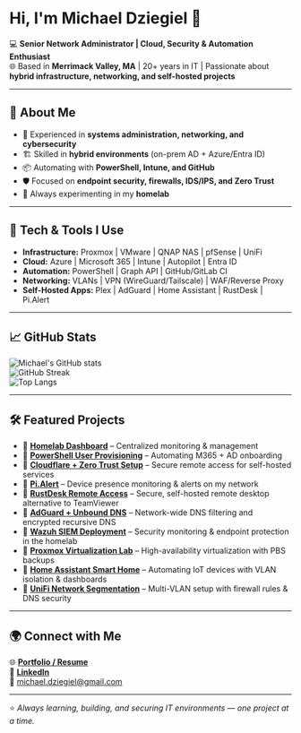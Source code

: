 # Hi, I'm Michael Dziegiel 👋  

💻 **Senior Network Administrator | Cloud, Security & Automation Enthusiast**  
🌐 Based in **Merrimack Valley, MA** | 20+ years in IT | Passionate about **hybrid infrastructure, networking, and self-hosted projects**  

---

## 🚀 About Me
- 🔧 Experienced in **systems administration, networking, and cybersecurity**  
- 🏗️ Skilled in **hybrid environments** (on-prem AD + Azure/Entra ID)  
- 📦 Automating with **PowerShell, Intune, and GitHub**  
- 🛡️ Focused on **endpoint security, firewalls, IDS/IPS, and Zero Trust**  
- 🧪 Always experimenting in my **homelab**  

---

## 🔧 Tech & Tools I Use
- **Infrastructure:** Proxmox | VMware | QNAP NAS | pfSense | UniFi  
- **Cloud:** Azure | Microsoft 365 | Intune | Autopilot | Entra ID  
- **Automation:** PowerShell | Graph API | GitHub/GitLab CI  
- **Networking:** VLANs | VPN (WireGuard/Tailscale) | WAF/Reverse Proxy  
- **Self-Hosted Apps:** Plex | AdGuard | Home Assistant | RustDesk | Pi.Alert  

---

## 📈 GitHub Stats
![Michael's GitHub stats](https://github-readme-stats.vercel.app/api?username=mrdtech&show_icons=true&theme=tokyonight)  
![GitHub Streak](https://streak-stats.demolab.com?user=mrdtech&theme=tokyonight)  
![Top Langs](https://github-readme-stats.vercel.app/api/top-langs/?username=mrdtech&layout=compact&theme=tokyonight)  

---

## 🛠️ Featured Projects
- 🔹 [**Homelab Dashboard**](https://github.com/mrdtech) – Centralized monitoring & management  
- 🔹 [**PowerShell User Provisioning**](https://github.com/mrdtech) – Automating M365 + AD onboarding  
- 🔹 [**Cloudflare + Zero Trust Setup**](https://github.com/mrdtech) – Secure remote access for self-hosted services  
- 🔹 [**Pi.Alert**](https://github.com/mrdtech) – Device presence monitoring & alerts on my network  
- 🔹 [**RustDesk Remote Access**](https://github.com/mrdtech) – Secure, self-hosted remote desktop alternative to TeamViewer  
- 🔹 [**AdGuard + Unbound DNS**](https://github.com/mrdtech) – Network-wide DNS filtering and encrypted recursive DNS  
- 🔹 [**Wazuh SIEM Deployment**](https://github.com/mrdtech) – Security monitoring & endpoint protection in the homelab  
- 🔹 [**Proxmox Virtualization Lab**](https://github.com/mrdtech) – High-availability virtualization with PBS backups  
- 🔹 [**Home Assistant Smart Home**](https://github.com/mrdtech) – Automating IoT devices with VLAN isolation & dashboards  
- 🔹 [**UniFi Network Segmentation**](https://github.com/mrdtech) – Multi-VLAN setup with firewall rules & DNS security
 
---

## 🌍 Connect with Me
🌐 [**Portfolio / Resume**](https://mrdtech.me)  
💼 [**LinkedIn**](https://www.linkedin.com/in/michaeldziegiel)  
📧 michael.dziegiel@gmail.com  

---

⭐ *Always learning, building, and securing IT environments — one project at a time.*
